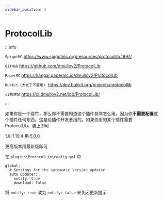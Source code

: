 ```yaml
---
sidebar_position: 5
---
```


# ProtocolLib

:::info

`SpigotMC` https://www.spigotmc.org/resources/protocollib.1997/

`GitHub` https://github.com/dmulloy2/ProtocolLib

`PaperMC` https://hangar.papermc.io/dmulloy2/ProtocolLib

`Bukkit（太老了不要用）` https://dev.bukkit.org/projects/protocollib

`ci构建站` https://ci.dmulloy2.net/job/ProtocolLib/

:::

如果你是一个腐竹，那么你不需要知道这个插件具体怎么用，因为你**不需要配置**这个插件任何东西，这是给插件开发者用的，如果你用的某个插件需要ProtocolLib，装上即可

1.8-1.19.4 用 [5.0.0](https://github.com/dmulloy2/ProtocolLib/releases/tag/5.0.0)

更高版本用最新版即可

在 `plugins\ProtocolLib\config.yml` 中

```
global:
  # Settings for the automatic version updater
  auto updater:
    notify: true
    download: false
```

将 `notify: true` 改为 `notify: false` 来关闭更新提示
